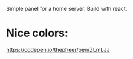 Simple panel for a home server. Build with react.

# Nice colors:

https://codepen.io/thepheer/pen/ZLmLJJ